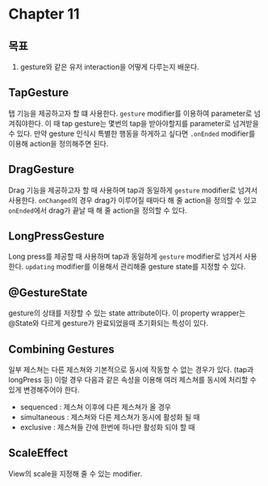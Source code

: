 # Chapter 11
## 목표
1. gesture와 같은 유저 interaction을 어떻게 다루는지 배운다.

## TapGesture
탭 기능을 제공하고자 할 떄 사용한다.
`gesture` modifier를 이용하여 parameter로 넘겨줘야한다.
이 때 tap gesture는 몇번의 tap을 받아야할지를 parameter로 넘겨받을 수 있다.
만약 gesture 인식시 특별한 행동을 하게하고 싶다면 `.onEnded` modifier를 이용해 action을 정의해주면 된다.

## DragGesture
Drag 기능을 제공하고자 할 때 사용하며 tap과 동일하게 `gesture` modifier로 넘겨서 사용한다.
`onChanged`의 경우 drag가 이루어질 때마다 해 줄 action을 정의할 수 있고
`onEnded`에서 drag가 끝날 때 해 줄 action을 정의할 수 있다.

## LongPressGesture
Long press를 제공할 때 사용하며 tap과 동일하게 `gesture` modifier로 넘겨서 사용한다.
`updating` modifier를 이용해서 관리해줄 gesture state를 지정할 수 있다.

## @GestureState
gesture의 상태를 저장할 수 있는 state attribute이다. 
이 property wrapper는 @State와 다르게 gesture가 완료되었을때 초기화되는 특성이 있다.

## Combining Gestures
일부 제스쳐는 다른 제스쳐와 기본적으로 동시에 작동할 수 없는 경우가 있다. (tap과 longPress 등)
이럴 경우 다음과 같은 속성을 이용해 여러 제스쳐를 동시에 처리할 수 있게 변경해주어야 한다.
- sequenced : 제스쳐 이후에 다른 제스쳐가 올 경우
- simultaneous : 제스쳐와 다른 제스쳐가 동시에 활성화 될 때
- exclusive : 제스쳐들 간에 한번에 하나만 활성화 되야 할 때

## ScaleEffect
View의 scale을 지정해 줄 수 있는 modifier.
